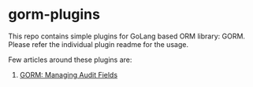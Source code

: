 # gorm-plugins
This repo contains simple plugins for GoLang based ORM library: GORM. Please refer the individual plugin readme for the usage.

Few articles around these plugins are:
1. [GORM: Managing Audit Fields](https://medium.com/@sumit_agarwal/gorm-managing-audit-fields-b8ad8497ba16?sk=48dd2fafac92d75ae32bb42afa1eb4fb)
